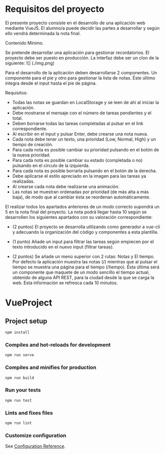 # Requisitos del proyecto

El presente proyecto consiste en el desarrollo de una aplicación web mediante VueJS.
El alumno/a puede decidir las partes a desarrollar y según ello vendrá determinada la nota final.

Contenido Mínimo.

Se pretende desarrollar una aplicación para gestionar recordatorios.
El proyecto debe ser puesto en producción. La interfaz debe ser un clon de la siguiente:
![] (./img.png)

Para el desarrollo de la aplicación deben desarrollarse 2 componentes.
Un componente para el pie y otro para gestionar la lista de notas.
Éste último integra desde el input hasta el pie de página.


Requisitos:

- Todas las notas se guardan en LocalStorage y se leen de ahí al iniciar la aplicación.
- Debe mostrarse el mensaje con el número de tareas pendientes y el total.
- Deben borrarse todas las tareas completadas al pulsar en el link correspondiente.
- Al escribir en el input y pulsar Enter, debe crearse una nota nueva.
- Cada nota debe tener un texto, una prioridad (Low, Normal, High) y un tiempo de creación.
- Para cada nota es posible cambiar su prioridad pulsando en el botón de la nueva prioridad.
- Para cada nota es posible cambiar su estado (completada o no) pulsando en el círculo de la izquierda.
- Para cada nota es posible borrarla pulsando en el botón de la derecha.
- Debe aplicarse el estilo apreciado en la imagen para las tareas ya realizadas.
- Al crearse cada nota debe realizarse una animación.
- Las notas se muestran ordenadas por prioridad (de más alta a más baja), de modo que al cambiar ésta se reordenan automáticamente.


El realizar todos los apartados anteriores de un modo correcto supondrá un 5 en la nota final del proyecto.
La nota podrá llegar hasta 10 según se desarrollen los siguientes apartados con su valoración correspondiente:

- (2 puntos) El proyecto se desarrolla utilizando como generador a vue-cli y adecuando la organización del código y componentes
a esta plantilla.

- (1 punto) Añade un input para filtrar las tareas según empiecen por el texto introducido en el nuevo input (filtrar tareas).

- (2 puntos) Se añade  un menú superior con 2 rutas: Notas y El tiempo.
Por defecto la aplicación muestra las notas (/) mientras que al pulsar el tiempo se muestra una página para el tiempo (/tiempo).
Ésta última será un componente que maquete de un modo sencillo el tiempo actual, obtenido de alguna API REST,  para la ciudad desde
la que se carga la web. Esta información se refresca cada 10 minutos.

# VueProject

## Project setup
```
npm install
```

### Compiles and hot-reloads for development
```
npm run serve
```

### Compiles and minifies for production
```
npm run build
```

### Run your tests
```
npm run test
```

### Lints and fixes files
```
npm run lint
```

### Customize configuration
See [Configuration Reference](https://cli.vuejs.org/config/).
